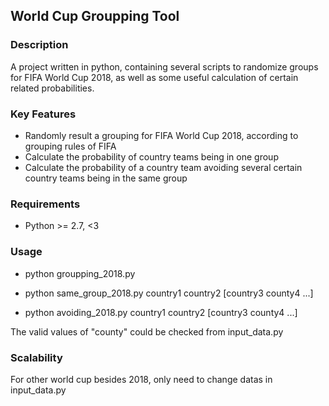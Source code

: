 
## World Cup Groupping Tool

### Description
A project written in python, containing several scripts to randomize groups for FIFA World Cup 2018, as well as some useful calculation of certain related probabilities.   

### Key Features

- Randomly result a grouping for FIFA World Cup 2018, according to grouping rules of FIFA 
- Calculate the probability of country teams being in one group
- Calculate the probability of a country team avoiding several certain country teams being in the same group

### Requirements
- Python >= 2.7, <3

### Usage

- python groupping_2018.py

- python same_group_2018.py country1 country2 [country3 county4 ...]

- python avoiding_2018.py country1 country2 [country3 county4 ...]

The valid values of "county" could be checked from input_data.py

### Scalability
For other world cup besides 2018, only need to change datas in input_data.py
